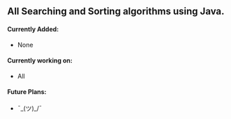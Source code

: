 ## All Searching and Sorting algorithms using Java.

#### Currently Added:
- None

#### Currently working on:
- All

#### Future Plans:
- ¯\_(ツ)_/¯